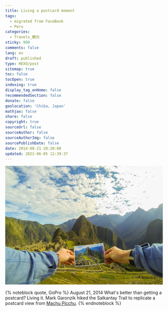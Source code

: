 ```yaml
---
title: Living a postcard moment
tags:
  - migrated from FaceBook
  - Peru
categories:
  - Travels_観光
sticky: 999
comments: false
lang: en
draft: published
type: HEXO/post
sitemap: true
toc: false
tocOpen: true
indexing: true
display_tag_onHome: false
recommendedSection: false
donate: false
geolocation: 'Chiba, Japan'
mathjax: false
share: false
copyright: true
sourceUrl: false
sourceAuthor: false
sourceAuthorImg: false
sourcePublishDate: false
date: 2014-08-21 20:20:00
updated: 2022-06-05 12:39:37
---
```

![](./Living-a-postcard-moment/10620490_10152481544891919_7968952355542677556_o.jpg)

{% noteblock quote, GoPro %}
August 21, 2014
What's better than getting a postcard? Living it. Mark Garonzik hiked the Salkantay Trail to replicate a postcard view from [Machu Picchu](https://en.wikipedia.org/wiki/Machu_Picchu).
{% endnoteblock %}
